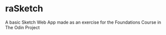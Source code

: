 # raSketch
A basic Sketch Web App made as an exercise for the Foundations Course in The Odin Project
